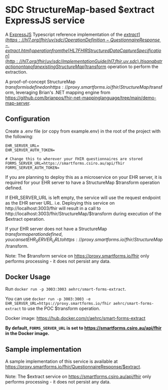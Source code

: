 # SDC StructureMap-based $extract ExpressJS service

A [ExpressJS](https://expressjs.com/) Typescript reference implementation of the [$extract](https://hl7.org/fhir/uv/sdc/OperationDefinition-QuestionnaireResponse-extract.html) operation from the [HL7 FHIR Structured Data Capture Specification](http://hl7.org/fhir/uv/sdc/ImplementationGuide/hl7.fhir.uv.sdc).
It is an abstraction on top of an existing StructureMap [$transform](https://hl7.org/fhir/r4/structuremap-operation-transform.html) operation to perform the extraction. 

A proof-of-concept StructureMap $transform is defined on https://proxy.smartforms.io/fhir/StructureMap/$transform, leveraging Brian's .NET mapping engine from https://github.com/brianpos/fhir-net-mappinglanguage/tree/main/demo-map-server.

## Configuration
Create a .env file (or copy from example.env) in the root of the project with the following:
```env
EHR_SERVER_URL=
EHR_SERVER_AUTH_TOKEN=

# Change this to wherever your FHIR questionnaires are stored
FORMS_SERVER_URL=https://smartforms.csiro.au/api/fhir
FORMS_SERVER_AUTH_TOKEN=
```

If you are planning to deploy this as a microservice on your EHR server, it is required for your EHR server to have a StructureMap $transform operation defined.

If EHR_SERVER_URL is left empty, the service will use the request endpoint as the EHR server URL. i.e. Deploying this service on http://localhost:3003/fhir will result in a call to http://localhost:3003/fhir/StructureMap/$transform during execution of the $extract operation.

If your EHR server does not have a StructureMap $transform operation defined, you can set EHR_SERVER_URL to https://proxy.smartforms.io/fhir/StructureMap/$transform. 

Note: The $transform service on https://proxy.smartforms.io/fhir only performs processing - it does not persist any data.

## Docker Usage
Run `docker run -p 3003:3003 aehrc/smart-forms-extract`.

You can use `docker run -p 3003:3003 -e EHR_SERVER_URL=https://proxy.smartforms.io/fhir aehrc/smart-forms-extract` to use the POC $transform operation. 

Docker image: https://hub.docker.com/r/aehrc/smart-forms-extract

**By default, ```FORMS_SERVER_URL``` is set to https://smartforms.csiro.au/api/fhir in the Docker image.**

## Sample implementation
A sample implementation of this service is available at https://proxy.smartforms.io/fhir/QuestionnaireResponse/$extract.

Note: The $extract service on https://smartforms.csiro.au/api/fhir only performs processing - it does not persist any data.
